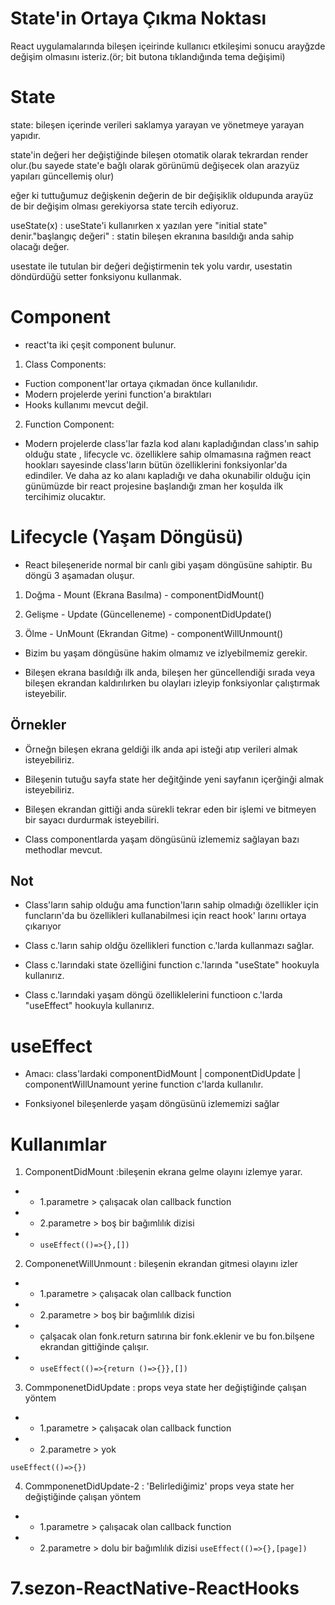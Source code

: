 # State'in Ortaya Çıkma Noktası

React uygulamalarında bileşen içeirinde kullanıcı etkileşimi sonucu arayğzde değişim olmasını isteriz.(ör; bit butona tıklandığında tema değişimi)

# State

state: bileşen içerinde verileri saklamya yarayan ve yönetmeye yarayan yapıdır.

state'in değeri her değiştiğinde bileşen otomatik olarak tekrardan render olur.(bu sayede state'e bağlı olarak görünümü değişecek olan arazyüz yapıları güncellemiş olur)

eğer ki tuttuğumuz değişkenin değerin de bir değişiklik oldupunda arayüz de bir değişim olması gerekiyorsa state tercih ediyoruz.

useState(x) : useState'i kullanırken x yazılan yere "initial state" denir."başlangıç değeri" : statin bileşen ekranına basıldığı anda sahip olacağı değer.

usestate ile tutulan bir değeri değiştirmenin tek yolu vardır, usestatin döndürdüğü setter fonksiyonu kullanmak.

# Component

- react'ta iki çeşit component bulunur.

1. Class Components:

- Fuction component'lar ortaya çıkmadan önce kullanılıdır.
- Modern projelerde yerini function'a bıraktıları
- Hooks kullanımı mevcut değil.

2. Function Component:

- Modern projelerde class'lar fazla kod alanı kapladığından class'ın sahip olduğu state , lifecycle vc. özelliklere sahip olmamasına rağmen react hookları sayesinde class'ların bütün özelliklerini fonksiyonlar'da edindiler. Ve daha az ko alanı kapladığı ve daha okunabilir olduğu için günümüzde bir react projesine başlandığı zman her koşulda ilk tercihimiz olucaktır.

# Lifecycle (Yaşam Döngüsü)

- React bileşeneride normal bir canlı gibi yaşam döngüsüne sahiptir. Bu döngü 3 aşamadan oluşur.

1. Doğma - Mount (Ekrana Basılma) - componentDidMount()

2. Gelişme - Update (Güncelleneme) - componentDidUpdate()

3. Ölme - UnMount (Ekrandan Gitme) - componentWillUnmount()

- Bizim bu yaşam döngüsüne hakim olmamız ve izlyebilmemiz gerekir.

- Bileşen ekrana basıldığı ilk anda, bileşen her güncellendiği sırada veya bileşen ekrandan kaldırılırken bu olayları izleyip fonksiyonlar çalıştırmak isteyebilir.

## Örnekler

- Örneğn bileşen ekrana geldiği ilk anda api isteği atıp verileri almak isteyebiliriz.

- Bileşenin tutuğu sayfa state her değitğinde yeni sayfanın içerğinği almak isteyebiliriz.

- Bileşen ekrandan gittiği anda sürekli tekrar eden bir işlemi ve bitmeyen bir sayacı durdurmak isteyebiliri.

- Class componentlarda yaşam döngüsünü izlememiz sağlayan bazı methodlar mevcut.

## Not

- Class'ların sahip olduğu ama function'ların sahip olmadığı özellikler için funcların'da bu özellikleri kullanabilmesi için react hook' larını ortaya çıkarıyor

- Class c.'ların sahip oldğu özellikleri function c.'larda kullanmazı sağlar.

- Class c.'larındaki state özelliğini function c.'larında "useState" hookuyla kullanırız.

- Class c.'larındaki yaşam döngü özelliklelerini functioon c.'larda "useEffect" hookuyla kullanırız.

# useEffect

- Amacı: class'lardaki componentDidMount | componentDidUpdate | componentWillUnamount yerine function c'larda kullanılır.

- Fonksiyonel bileşenlerde yaşam döngüsünü izlememizi sağlar

# Kullanımlar

1. ComponentDidMount :bileşenin ekrana gelme olayını izlemye yarar.

- - 1.parametre > çalışacak olan callback function
- - 2.parametre > boş bir bağımlılık dizisi
- - `useEffect(()=>{},[])`

2. ComponenetWillUnmount : bileşenin ekrandan gitmesi olayını izler

- - 1.parametre > çalışacak olan callback function
- - 2.parametre > boş bir bağımlılık dizisi
- - çalşacak olan fonk.return satırına bir fonk.eklenir ve bu fon.bilşene ekrandan gittiğinde çalışır.

- - `useEffect(()=>{return ()=>{}},[])`

3. CommponenetDidUpdate : props veya state her değiştiğinde çalışan yöntem

- - 1.parametre > çalışacak olan callback function
- - 2.parametre > yok

`useEffect(()=>{})`

4. CommponenetDidUpdate-2 : 'Belirlediğimiz' props veya state her değiştiğinde çalışan yöntem

- - 1.parametre > çalışacak olan callback function
- - 2.parametre > dolu bir bağımlılık dizisi
    `useEffect(()=>{},[page])`
# 7.sezon-ReactNative-ReactHooks
